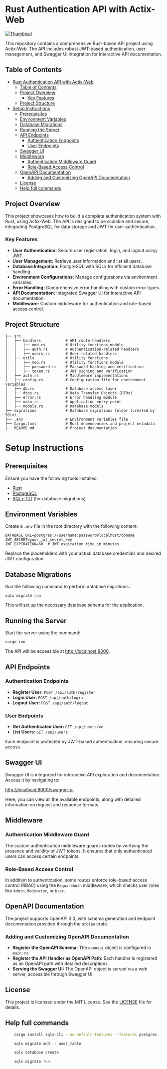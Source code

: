 # Rust Authentication API with Actix-Web

[![Thumbnail](https://img.youtube.com/vi/X74uyTr5kk8/maxresdefault.jpg)](https://youtu.be/X74uyTr5kk8)

This repository contains a comprehensive Rust-based API project using Actix-Web. The API includes robust JWT-based authentication, user management, and Swagger UI integration for interactive API documentation.

## Table of Contents

- [Rust Authentication API with Actix-Web](#rust-authentication-api-with-actix-web)
  - [Table of Contents](#table-of-contents)
  - [Project Overview](#project-overview)
    - [Key Features](#key-features)
  - [Project Structure](#project-structure)
- [Setup Instructions](#setup-instructions)
  - [Prerequisites](#prerequisites)
  - [Environment Variables](#environment-variables)
  - [Database Migrations](#database-migrations)
  - [Running the Server](#running-the-server)
  - [API Endpoints](#api-endpoints)
    - [Authentication Endpoints](#authentication-endpoints)
    - [User Endpoints](#user-endpoints)
  - [Swagger UI](#swagger-ui)
  - [Middleware](#middleware)
    - [Authentication Middleware Guard](#authentication-middleware-guard)
    - [Role-Based Access Control](#role-based-access-control)
  - [OpenAPI Documentation](#openapi-documentation)
    - [Adding and Customizing OpenAPI Documentation](#adding-and-customizing-openapi-documentation)
  - [License](#license)
  - [Help full commands](#help-full-commands)

## Project Overview

This project showcases how to build a complete authentication system with Rust, using Actix-Web. The API is designed to be scalable and secure, integrating PostgreSQL for data storage and JWT for user authentication.

### Key Features

- **User Authentication:** Secure user registration, login, and logout using JWT.
- **User Management:** Retrieve user information and list all users.
- **Database Integration:** PostgreSQL with SQLx for efficient database handling.
- **Environment Configurations:** Manage configurations via environment variables.
- **Error Handling:** Comprehensive error handling with custom error types.
- **API Documentation:** Integrated Swagger UI for interactive API documentation.
- **Middleware:** Custom middleware for authentication and role-based access control.

## Project Structure

```plaintext
├── src
│   ├── handlers           # API route handlers
│   │   ├── mod.rs         # Utility functions module
│   │   ├── auth.rs        # Authentication-related handlers
│   │   ├── users.rs       # User-related handlers
│   ├── utils              # Utility functions
│   │   ├── mod.rs         # Utility functions module
│   │   ├── password.rs    # Password hashing and verification
│   │   ├── token.rs       # JWT signing and verification
│   ├── auth.rs            # Middleware implementations
│   ├── config.rs          # Configuration file for environment variables
│   ├── db.rs              # Database access layer
│   ├── dtos.rs            # Data Transfer Objects (DTOs)
│   ├── error.rs           # Error handling module
│   ├── main.rs            # Application entry point
│   ├── models.rs          # Database models
├── migrations             # Database migrations folder (created by SQLx)
├── .env                   # Environment variables file
├── Cargo.toml             # Rust dependencies and project metadata
├── README.md              # Project documentation
```

# Setup Instructions

## Prerequisites

Ensure you have the following tools installed:

- [Rust](https://www.rust-lang.org/tools/install)
- [PostgreSQL](https://www.postgresql.org/download/)
- [SQLx-CLI](https://github.com/launchbadge/sqlx/tree/master/sqlx-cli) (for database migrations)

## Environment Variables

Create a `.env` file in the root directory with the following content:

    DATABASE_URL=postgres://username:password@localhost/dbname
    JWT_SECRET=your_jwt_secret_key
    JWT_EXPIRATION=60  # JWT expiration time in minutes

Replace the placeholders with your actual database credentials and desired JWT configuration.

## Database Migrations

Run the following command to perform database migrations:

    sqlx migrate run

This will set up the necessary database schema for the application.

## Running the Server

Start the server using the command:

    cargo run
    
The API will be accessible at <http://localhost:8000>.

## API Endpoints

### Authentication Endpoints

- **Register User:** `POST /api/auth/register`
- **Login User:** `POST /api/auth/login`
- **Logout User:** `POST /api/auth/logout`

### User Endpoints

- **Get Authenticated User:** `GET /api/users/me`
- **List Users:** `GET /api/users`

Each endpoint is protected by JWT-based authentication, ensuring secure access.

## Swagger UI

Swagger UI is integrated for interactive API exploration and documentation. Access it by navigating to:

<http://localhost:8000/swagger-ui>

Here, you can view all the available endpoints, along with detailed information on request and response formats.

## Middleware

### Authentication Middleware Guard

The custom authentication middleware guards routes by verifying the presence and validity of JWT tokens. It ensures that only authenticated users can access certain endpoints.

### Role-Based Access Control

In addition to authentication, some routes enforce role-based access control (RBAC) using the `RequireAuth` middleware, which checks user roles like `Admin`, `Moderator`, or `User`.

## OpenAPI Documentation

The project supports OpenAPI 3.0, with schema generation and endpoint documentation provided through the `utoipa` crate.

### Adding and Customizing OpenAPI Documentation

- **Register the OpenAPI Schema:** The `openapi` object is configured in `main.rs`.
- **Register the API Handler as OpenAPI Path:** Each handler is registered as an OpenAPI path with detailed descriptions.
- **Serving the Swagger UI:** The OpenAPI object is served via a web server, accessible through Swagger UI.

## License

This project is licensed under the MIT License. See the [LICENSE](LICENSE) file for details.

## Help full commands

```bash
    cargo install sqlx-cli --no-default-features --features postgres
```

```bash
    sqlx migrate add -r user_table
```

```bash
    sqlx database create
```

```bash
    sqlx migrate run
```
